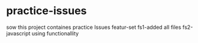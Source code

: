 # practice-issues

sow
 this project containes  practice Issues 
featur-set fs1-added all files
 fs2-javascript using functionallity

